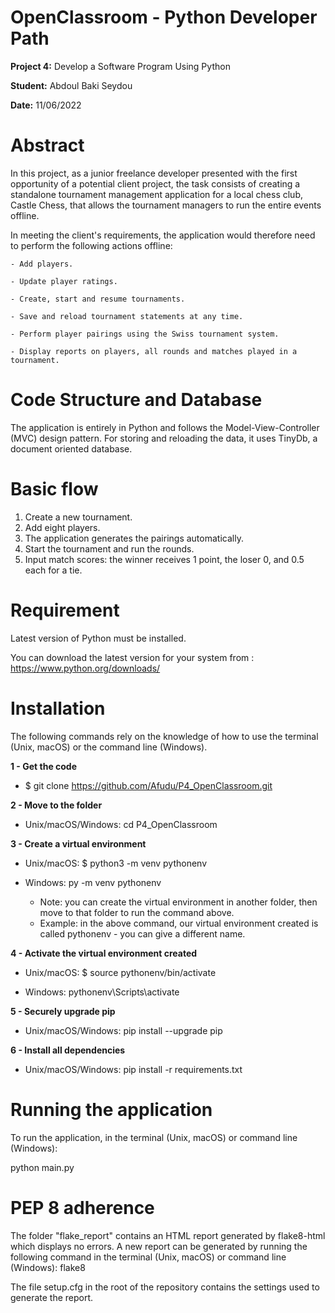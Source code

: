 # OpenClassroom - Python Developer Path

**Project 4:** Develop a Software Program Using Python

**Student:** Abdoul Baki Seydou

**Date:** 11/06/2022

# Abstract
In this project, as a junior freelance developer presented with the first opportunity of a potential client project,
the task consists of creating a standalone tournament management application for a local chess club, Castle Chess, 
that allows the tournament managers to run the entire events offline.

In meeting the client's requirements, the application would therefore need to perform the following actions offline:

    - Add players. 
    
    - Update player ratings.
    
    - Create, start and resume tournaments.
    
    - Save and reload tournament statements at any time.
    
    - Perform player pairings using the Swiss tournament system.
    
    - Display reports on players, all rounds and matches played in a tournament.

# Code Structure and Database
The application is entirely in Python and follows the Model-View-Controller (MVC) design pattern.
For storing and reloading the data, it uses TinyDb, a document oriented database.

# Basic flow
1. Create a new tournament.
2. Add eight players.
3. The application generates the pairings automatically.
4. Start the tournament and run the rounds.
5. Input match scores: the winner receives 1 point, the loser 0, and 0.5 each for a tie.

# Requirement

Latest version of Python must be installed.

You can download the latest version for your system from : https://www.python.org/downloads/

# Installation

The following commands rely on the knowledge of how to use the terminal (Unix, macOS) or the command line (Windows).

**1 - Get the code**

  * $ git clone https://github.com/Afudu/P4_OpenClassroom.git

**2 - Move to the folder**

  * Unix/macOS/Windows: cd P4_OpenClassroom

**3 - Create a virtual environment**

  * Unix/macOS: $ python3 -m venv pythonenv
  * Windows: py -m venv pythonenv
  
    * Note: you can create the virtual environment in another folder, then move to that folder to run the command above.
    * Example: in the above command, our virtual environment created is called pythonenv - you can give a different name.

**4 - Activate the virtual environment created**

  * Unix/macOS: $ source pythonenv/bin/activate

  * Windows: pythonenv\Scripts\activate

**5 - Securely upgrade pip**

 * Unix/macOS/Windows: pip install --upgrade pip

**6 - Install all dependencies**

 * Unix/macOS/Windows: pip install -r requirements.txt

# Running the application

To run the application, in the terminal (Unix, macOS) or command line (Windows):

  python main.py

# PEP 8 adherence
The folder "flake_report" contains an HTML report generated by flake8-html which displays no errors.
A new report can be generated by running the following command in the terminal (Unix, macOS) 
or command line (Windows): flake8

The file setup.cfg in the root of the repository contains the settings used to generate the report.